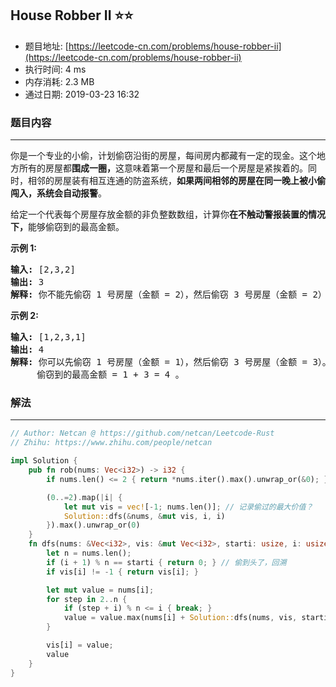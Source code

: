 ## House Robber II :star::star:
- 题目地址: [https://leetcode-cn.com/problems/house-robber-ii](https://leetcode-cn.com/problems/house-robber-ii)
- 执行时间: 4 ms 
- 内存消耗: 2.3 MB
- 通过日期: 2019-03-23 16:32

### 题目内容
---
<p>你是一个专业的小偷，计划偷窃沿街的房屋，每间房内都藏有一定的现金。这个地方所有的房屋都<strong>围成一圈，</strong>这意味着第一个房屋和最后一个房屋是紧挨着的。同时，相邻的房屋装有相互连通的防盗系统，<strong>如果两间相邻的房屋在同一晚上被小偷闯入，系统会自动报警</strong>。</p>

<p>给定一个代表每个房屋存放金额的非负整数数组，计算你<strong>在不触动警报装置的情况下，</strong>能够偷窃到的最高金额。</p>

<p><strong>示例 1:</strong></p>

<pre><strong>输入:</strong> [2,3,2]
<strong>输出:</strong> 3
<strong>解释:</strong> 你不能先偷窃 1 号房屋（金额 = 2），然后偷窃 3 号房屋（金额 = 2）, 因为他们是相邻的。
</pre>

<p><strong>示例 2:</strong></p>

<pre><strong>输入:</strong> [1,2,3,1]
<strong>输出:</strong> 4
<strong>解释:</strong> 你可以先偷窃 1 号房屋（金额 = 1），然后偷窃 3 号房屋（金额 = 3）。
     偷窃到的最高金额 = 1 + 3 = 4 。</pre>


### 解法
---
```rust
// Author: Netcan @ https://github.com/netcan/Leetcode-Rust
// Zhihu: https://www.zhihu.com/people/netcan

impl Solution {
    pub fn rob(nums: Vec<i32>) -> i32 {
        if nums.len() <= 2 { return *nums.iter().max().unwrap_or(&0); }

        (0..=2).map(|i| {
            let mut vis = vec![-1; nums.len()]; // 记录偷过的最大价值？
            Solution::dfs(&nums, &mut vis, i, i)
        }).max().unwrap_or(0)
    }
    fn dfs(nums: &Vec<i32>, vis: &mut Vec<i32>, starti: usize, i: usize) -> i32 { // 从第start_i家开始偷，目前偷到第i家
        let n = nums.len();
        if (i + 1) % n == starti { return 0; } // 偷到头了，回溯
        if vis[i] != -1 { return vis[i]; }

        let mut value = nums[i];
        for step in 2..n {
            if (step + i) % n <= i { break; }
            value = value.max(nums[i] + Solution::dfs(nums, vis, starti, step + i));
        }

        vis[i] = value;
        value
    }
}


```